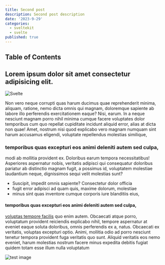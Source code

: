 ```yaml
---
title: Second post
description: Second post description
date: '2023-9-29'
categories:
  - sveltekit
  - svelte
published: true
---
```


## Table of Contents

## Lorem ipsum dolor sit amet consectetur adipisicing elit.

![Svelte](../favicon.png)

Non vero neque corrupti quas harum ducimus quae reprehenderit minima, aliquam, ratione, nemo dicta omnis qui magnam, doloremque sapiente ab labore illo perferendis exercitationem eaque? Nisi, earum. In a neque nesciunt magnam porro nihil minima cumque facere voluptates dolor temporibus cum quo repellat cupiditate incidunt aliquid error, alias at dicta non quae! Amet, nostrum nisi quod explicabo vero magnam numquam sint harum accusamus eligendi, voluptate repellendus molestias similique,

### temporibus quas excepturi eos animi deleniti autem sed culpa,

modi ab mollitia provident ex. Doloribus earum tempora necessitatibus! Asperiores aspernatur nobis, veritatis adipisci qui consequatur doloribus pariatur ab distinctio magnam fugit, a possimus id, voluptatem molestiae laudantium neque, dignissimos sequi velit molestias sunt?

- Suscipit, impedit omnis sapiente? Consectetur dolor officia
- fugit error adipisci ad quam quis, maxime dolorum, molestiae
- minus sint quas inventore cumque corporis iure blanditiis eius,

#### temporibus quas excepturi eos animi deleniti autem sed culpa,

[voluptas tempore facilis]() quo enim autem. Obcaecati atque porro, voluptatum provident reiciendis explicabo nihil, tempore aspernatur at eveniet eaque soluta doloribus, omnis perferendis ex a, natus. Obcaecati ex veritatis, voluptas excepturi optio. Animi, mollitia odio ad porro nesciunt tenetur tempora provident fuga veritatis quo sunt. Aliquid veritatis eos nemo eveniet, harum molestias nostrum facere minus expedita debitis fugiat quidem totam esse illum nulla voluptatum

![test image](../test.jpg)
